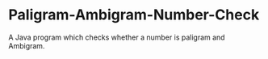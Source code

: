 # Paligram-Ambigram-Number-Check
A Java program which checks whether a number is paligram and Ambigram.
